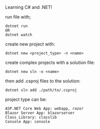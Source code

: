 Learning C# and .NET!

run file with;

    dotnet run
    OR
    dotnet watch

create new project with:

    dotnet new <project_type> -n <name>

create complex projects with a solution file:

    dotnet new sln -o <name>

then add .csproj files to the solution:

    dotnet sln add ./path/to/.csproj

project type can be:
    
    ASP.NET Core Web App: webapp, razor
    Blazor Server App: blazorserver
    Class Library: classlib
    Console App: console

